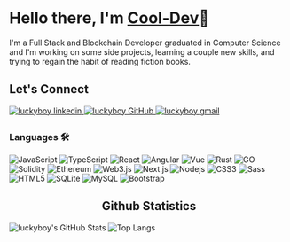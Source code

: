 # Hello there, I'm [Cool-Dev](https://jayli-portfolio.netlify.app)👋

<!-- <img align="right" src="https://cdnb.artstation.com/p/assets/images/images/024/858/699/original/pixel-jeff-divoom.gif?1583771904" width="500"/> -->

I'm a Full Stack and Blockchain Developer graduated in Computer Science and I'm working on some side projects, learning a couple new skills, and trying to regain the habit of reading fiction books.

## Let's Connect

<div>
<a href="https://www.linkedin.com/in/jay-li-578772270/" target="_blank">
<img src=https://img.shields.io/badge/linkedin-%231E77B5.svg?&style=for-the-badge&logo=linkedin&logoColor=white alt="luckyboy linkedin" style="margin-bottom: 5px;" />
</a>
 <a href="https://github.com/luckyboy125" target="_blank">
<img src=https://img.shields.io/badge/GitHub-100000?style=for-the-badge&logo=github&logoColor=white alt="luckyboy GitHub" style="margin-bottom: 5px;" />
</a>
  
 <!-- <a href="https://twitter.com/luckyboy125" target="_blank">
<img src=https://img.shields.io/badge/twitter-%2300acee.svg?&style=for-the-badge&logo=twitter&logoColor=white alt="luckyboy twitter" style="margin-bottom: 5px;" />
</a> -->

<a href="mailto:jayli1254u@gmail.com" target="_blank">
<img src=https://img.shields.io/badge/Gmail-D14836?style=for-the-badge&logo=gmail&logoColor=white alt="luckyboy gmail" style="margin-bottom: 5px;" />
</a>
  
</div>

### Languages 🛠

<p align="left">
  
<img alt="JavaScript" src="https://img.shields.io/badge/-JavaScript-F0DB4F?style=flat-square&logo=javascript&logoColor=black" />
<img alt="TypeScript" src="https://img.shields.io/badge/-TypeScript-007ACC?style=flat-square&logo=typescript&logoColor=white" />
<img alt="React" src="https://img.shields.io/badge/-React-45b8d8?style=flat-square&logo=react&logoColor=white" />
<img alt="Angular" src="https://img.shields.io/badge/-Angular-45b8d8?style=flat-square&logo=angular&logoColor=white" />  
<img alt="Vue" src="https://img.shields.io/badge/-VueJS-45b8d8?style=flat-square&logo=vue.js&logoColor=white" />
<img alt="Rust" src="https://img.shields.io/badge/-Rust-45d8d8?style=flat-square&logo=rust&logoColor=white" />
<img alt="GO" src="https://img.shields.io/badge/-Go-45c8d8?style=flat-square&logo=Go&logoColor=white" />
<img alt="Solidity" src="https://img.shields.io/badge/-Solidity-BAC9F9?style=flat-square&logo=solidity&logoColor=363636" />
<img alt="Ethereum" src="https://img.shields.io/badge/-Ethereum-3C3C3D?style=flat-square&logo=ethereum&logoColor=white" />
<img alt="Web3.js" src="https://img.shields.io/badge/-Web3.js-F16822?style=flat-square&logo=web3.js&logoColor=white" />
<img alt="Next.js" src="https://img.shields.io/badge/-Next.js-black?style=flat-square&logo=next.js&logoColor=white" />
<img alt="Nodejs" src="https://img.shields.io/badge/-Node.js-43853d?style=flat-square&logo=Node.js&logoColor=white" />
<img alt="CSS3" src="https://img.shields.io/badge/-CSS3-1572B6?style=flat-square&logo=css3&logoColor=white" />
<img alt="Sass" src="https://img.shields.io/badge/-Sass-CC6699?style=flat-square&logo=sass&logoColor=white" />
<img alt="HTML5" src="https://img.shields.io/badge/-HTML5-E34F26?style=flat-square&logo=html5&logoColor=white" />
<img alt="SQLite" src="https://img.shields.io/badge/-SQLite-003B57?style=flat-square&logo=sqlite&logoColor=white" />
<img alt="MySQL" src="https://img.shields.io/badge/-MySQL-4479A1?style=flat-square&logo=mysql&logoColor=white" />
<img alt="Bootstrap" src="https://img.shields.io/badge/-Boostrap-7952B3?style=flat-square&logo=bootstrap&logoColor=white" />
</p>

 <h2 align="center"> Github Statistics</h2>
 
 <p align="center">
 
![luckyboy's GitHub Stats](https://github-readme-stats.vercel.app/api?username=luckyboy125&count_private=true&show_icons=true&custom_title=Github%20Status&hide=issues&theme=radical)
![Top Langs](https://github-readme-stats.vercel.app/api/top-langs/?username=luckyboy125&langs_count=6&hide=TeXt,blade&hide_border=true&layout=compact&theme=radical)
</p>
